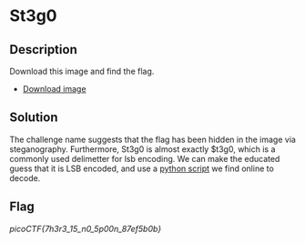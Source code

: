 # St3g0

## Description

Download this image and find the flag.

- [Download image](https://artifacts.picoctf.net/c/425/pico.flag.png)

## Solution

The challenge name suggests that the flag has been hidden in the image via steganography. Furthermore, St3g0 is almost exactly $t3g0, which is a commonly used delimetter for lsb encoding. We can make the educated guess that it is LSB encoded, and use a [python script](https://medium.com/swlh/lsb-image-steganography-using-python-2bbbee2c69a2) we find online to decode.

## Flag

*picoCTF{7h3r3_15_n0_5p00n_87ef5b0b}*
